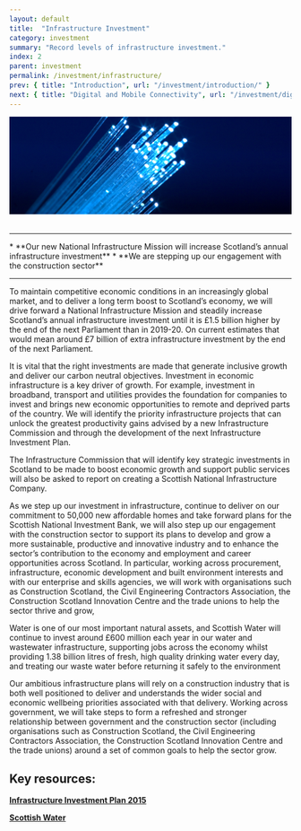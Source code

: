 ```yaml
---
layout: default
title:  "Infrastructure Investment"
category: investment
summary: "Record levels of infrastructure investment."
index: 2
parent: investment
permalink: /investment/infrastructure/
prev: { title: "Introduction", url: "/investment/introduction/" }
next: { title: "Digital and Mobile Connectivity", url: "/investment/digital-mobile-connectivity/" }
---
```


![Fibre optic cable](/assets/images/pageimages/investment1.jpg)  
<br>
<hr>
* **Our new National Infrastructure Mission will increase Scotland’s annual infrastructure investment**
* **We are stepping up our engagement with the construction sector**

<hr>

To maintain competitive economic conditions in an increasingly global market, and to deliver a long term boost to Scotland’s economy, we will drive forward a National Infrastructure Mission and steadily increase Scotland’s annual infrastructure investment until it is £1.5 billion higher by the end of the next Parliament than in 2019-20.  On current estimates that would mean around £7 billion of extra infrastructure investment by the end of the next Parliament. 

It is vital that the right investments are made that generate inclusive growth and deliver our carbon neutral objectives.  Investment in economic infrastructure is a key driver of growth. For example, investment in broadband, transport and utilities provides the foundation for companies to invest and brings new economic opportunities to remote and deprived parts of the country.  We will identify the priority infrastructure projects that can unlock the greatest productivity gains advised by a new Infrastructure Commission and through the development of the next Infrastructure Investment Plan. 

The  Infrastructure Commission that will identify key strategic investments in Scotland to be made to boost economic growth and support public services will  also be asked to report on creating a Scottish National Infrastructure Company.

As we step up our investment in infrastructure, continue to deliver on our commitment to 50,000 new affordable homes and take forward plans for the Scottish National Investment Bank, we will also step up our engagement with the construction sector to support its plans to develop and grow a more sustainable, productive and innovative industry and to enhance the sector’s contribution to the  economy and employment and career opportunities across Scotland. In particular, working across procurement, infrastructure, economic development and built environment interests and with our enterprise and skills agencies, we will work with organisations such as Construction Scotland, the Civil Engineering  Contractors Association, the Construction Scotland Innovation Centre and the trade unions to help the sector thrive and grow, 

Water is one of our most important natural assets, and  Scottish Water will continue to invest around £600 million each year in our water and wastewater infrastructure, supporting jobs across the economy whilst providing 1.38 billion litres of fresh, high quality drinking water every day,  and treating our waste water before returning it safely to the environment

Our ambitious infrastructure plans will rely on a construction industry that is both well positioned to deliver and understands the wider social and economic wellbeing priorities associated with that delivery. Working across government, we will take steps to form a refreshed and stronger relationship between government and the construction sector (including organisations such as Construction Scotland, the Civil Engineering  Contractors Association, the Construction Scotland Innovation Centre and the trade unions) around a set of common goals to help the sector grow.


## Key resources: 

**[Infrastructure Investment Plan 2015](https://beta.gov.scot/publications/infrastructure-investment-plan-2015/)** 

**[Scottish Water](https://www.scottishwater.co.uk/)**
 
